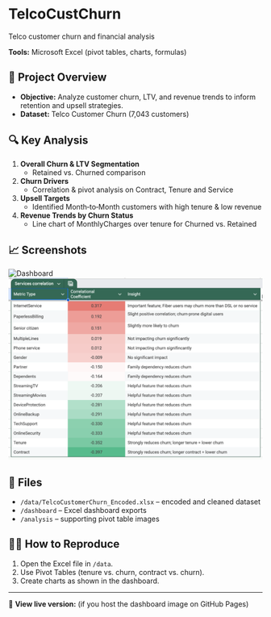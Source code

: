 # TelcoCustChurn
Telco customer churn and financial analysis

**Tools:** Microsoft Excel (pivot tables, charts, formulas)

## 🚀 Project Overview
- **Objective:** Analyze customer churn, LTV, and revenue trends to inform retention and upsell strategies.
- **Dataset:** Telco Customer Churn (7,043 customers)

## 🔍 Key Analysis
1. **Overall Churn & LTV Segmentation**  
   - Retained vs. Churned comparison  
2. **Churn Drivers**  
   - Correlation & pivot analysis on Contract, Tenure and Service
3. **Upsell Targets**  
   - Identified Month‑to‑Month customers with high tenure & low revenue  
4. **Revenue Trends by Churn Status**  
   - Line chart of MonthlyCharges over tenure for Churned vs. Retained

## 📈 Screenshots
![Dashboard](dashboard/Telco_Churn_Dashboard.png)
![Correlation Table](analysis/correlation_table.png)

## 📂 Files
- `/data/TelcoCustomerChurn_Encoded.xlsx` – encoded and cleaned dataset  
- `/dashboard` – Excel dashboard exports  
- `/analysis` – supporting pivot table images

## 👩‍💻 How to Reproduce
1. Open the Excel file in `/data`.  
2. Use Pivot Tables (tenure vs. churn, contract vs. churn).  
3. Create charts as shown in the dashboard.

---

🔗 **View live version:** (if you host the dashboard image on GitHub Pages)
